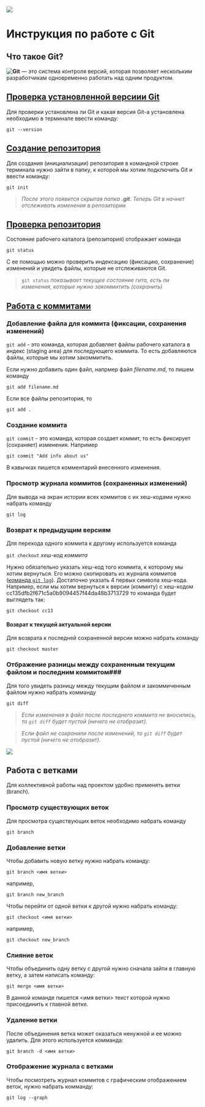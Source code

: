 <image src=https://upload.wikimedia.org/wikipedia/commons/e/e0/Git-logo.svg>

# Инструкция по работе с Git #

## Что такое Git? ##

**![Git](git.jpg)** — это система контроля версий, которая позволяет нескольким разработчикам одновременно работать над одним продуктом.

## [Проверка установленной версиии Git](https://git-scm.com/) ##

Для проверки установлена ли Git и какая версия Git-а установлена необходимо в терминале ввести команду: 

 ` git --version `  

## [Создание репозитория](https://git-scm.com/) ##
Для создания (инициализации) репозитория в командной строке терминала нужно зайти в папку, к которой мы хотим подключить Git и ввести команду:

`git init`

>*После этого появится скрытая папка ***.git***.
Теперь Git в начнет отслеживать изменения в репозитории*

## [Проверка репозитория](https://git-scm.com/) ##
Cостояние рабочего каталога (репозитория) отображает команда 

```git status```

С ее помощью можно проверить индексацию (фиксацию, сохранение) изменений и увидеть файлы, которые не отслеживаются Git.

>`git status` *показывает текущее состояние гита, есть ли изменения, которые нужно закоммитить (сохранить)*

## [Работа с коммитами](https://git-scm.com/) ##

### Добавление файла для коммита (фиксации, сохранения изменений) ###

`git add` - это команда, которая добавляет файлы рабочего каталога в индекс (staging area) для последующего коммита. То есть добавляются файлы, которые мы хотим закоммитить.

Если нужно добавить один файл, напрмер файл *filename.md*, то пишем команду

`git add filename.md`

Если все файлы репозитория, то 

`git add .`

### Создание коммита ###

`git commit` - это команда, которая создает коммит, то есть фиксирует (сохраняет) изменения. Например

`git commit "Add info about us"`

В кавычках пишется комментарий внесенного изменения.

### <a id="title1"> Просмотр журнала коммитов (сохраненных изменений)</a> ###
Для вывода на экран истории всех коммитов с их хеш-кодами нужно набрать команду

`git log` 

### Возврат к предыдущим версиям ###

Для перехода одного коммита к другому используется команда

`git checkout` *хеш-код коммита*

Нужно обязательно указать хеш-код того коммита, к которому мы хотим вернуться. Его можно скопировать из журнала коммитов ([команда `git log`](#title1)). Достаточно указать 4 первых символа хеш-кода. Например, если мы хотим вернуться к версии (коммиту) с хеш-кодом cc135dfb2f671c5a0b9094457f44da48b3713729
то команда будет выглядеть так:

`git checkout cc13`

#### Возврат к текущей актуальной версии ####

Для возврата к последней сохраненной версии можно набрать команду

`git checkout master`

### Отбражение разницы между сохраненным текущим файлом и последним коммитом###
Для того увидеть разницу между текущим файлом и закоммиченным файлом нужно набрать комманду

`git diff`

>*Если изменения в файл после последнего коммита не вносились, то `git diff` будет пустой (ничего не отобразит).*

>*Если файл не сохранили после изменений, то `git diff` будет пустой (ничего не отобразит).*

<image src=images.png>

## Работа с ветками

Для коллективной работы над проектом удобно применять ветки (branch).

### Просмотр существующих веток

Для просмотра существующих веток необходимо набрать команду 

`git branch`

### Добавление ветки

Чтобы добавить новую ветку нужно набрать команду:

`git branch <имя ветки>`

например,

`git branch new_branch`

Чтобы перейти от одной ветки к другой нужно набрать команду:

`git checkout <имя ветки>`

например,

`git checkout new_branch`

### Слияние веток

Чтобы объединить одну ветку с другой нужно сначала зайти в главную ветку, а затем написать команду:

`git merge <имя ветки>`

В данной команде пишется <имя ветки> текст которой нужно присоединить к главной ветке.

### Удаление ветки

После объединения ветка может оказаться ненужной и ее можно удалить. Для этого используется комманда:

`git branch -d <имя ветки>`

### Отображение журнала с ветками

Чтобы посмотреть журнал коммитов с графическим отображением веток, нужно набрать комманду:

`git log --graph`

